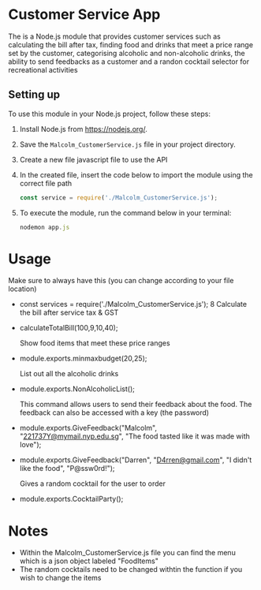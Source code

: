 # Customer Service App

The is a Node.js module that provides customer services such as calculating the bill after tax, finding food and drinks that meet a price range set by the customer, categorising alcoholic and non-alcoholic drinks, the ability to send feedbacks as a customer and a randon cocktail selector for recreational activities

## Setting up

To use this module in your Node.js project, follow these steps:

1. Install Node.js from https://nodejs.org/.
2. Save the `Malcolm_CustomerService.js` file in your project directory.
3. Create a new file javascript file to use the API
4. In the created file, insert the code below to import the module using the correct file path

    ```js
    const service = require('./Malcolm_CustomerService.js');
    ```
5. To execute the module, run the command below in your terminal:

    ```js
    nodemon app.js
    ```

# Usage

   Make sure to always have this (you can change according to your file location)
- const services = require('./Malcolm_CustomerService.js');
8 
  Calculate the bill after service tax & GST
- calculateTotalBill(100,9,10,40);

  Show food items that meet these price ranges
- module.exports.minmaxbudget(20,25);

  List out all the alcoholic drinks
- module.exports.NonAlcoholicList();

  This command allows users to send their feedback about the food. The feedback can also be accessed with a key (the password)
- module.exports.GiveFeedback("Malcolm",  "221737Y@mymail.nyp.edu.sg", "The food tasted like it was made with love");
- module.exports.GiveFeedback("Darren", "D4rren@gmail.com", "I didn't like the food", "P@ssw0rd!");

  Gives a random cocktail for the user to order
- module.exports.CocktailParty();

# Notes

- Within the Malcolm_CustomerService.js file you can find the menu which is a json object labeled "FoodItems"
- The random cocktails need to be changed withtin the function if you wish to change the items